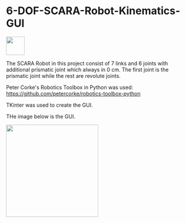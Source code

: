 # 6-DOF-SCARA-Robot-Kinematics-GUI
<img src="img/Robokin.png" width="50" height="50">

The SCARA Robot in this project consist of 7 links and 6 joints with additional prismatic joint which always in 0 cm. 
The first joint is the prismatic joint while the rest are revolute joints.

Peter Corke's Robotics Toolbox in Python was used: https://github.com/petercorke/robotics-toolbox-python

TKinter was used to create the GUI.

THe image below is the GUI.

<img src="img/Robotkin_GUI.JPG" width="250" height="250">


